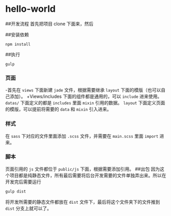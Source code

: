 # hello-world

##开发流程
首先把项目 clone 下面来，然后

##安装依赖
```
npm install
```

##执行
```
gulp
````

### 页面
-首先在 `views` 下面新建 `jade` 文件，根据需要继承 `layout` 下面的模版（也可以自己添加）。
+Views/includes 下面的组件都是通用的，可以 `include` 进来使用。
`datas/` 下面定义的都是 `includes` 里面 `mixin` 引用的数据。
`layout` 下面定义页面的模版，可以提前将需要的 `data` 和 `mixin` 引入进来。
### 样式
在 `sass` 下对应的文件里面添加 `.scss` 文件，并需要在 `main.scss` 里面 `import` 进来。
### 脚本
页面引用的 `js` 文件都位于 `public/js` 下面，根据需要添加引用。
##出包
因为这个项目都是纯静态文件，所有最后需要将后台开发需要的文件单独弄出来。所以在开发完后需要运行
```bash
gulp dist
```
将开发所需要的静态文件都放在 `dist` 文件下，最后将这个文件夹下的文件推到 `dist` 分支上就可以了。
